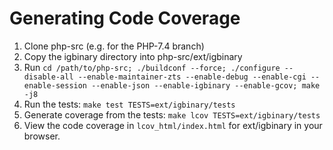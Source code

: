 Generating Code Coverage
========================

1. Clone php-src (e.g. for the PHP-7.4 branch)
2. Copy the igbinary directory into php-src/ext/igbinary
3. Run `cd /path/to/php-src; ./buildconf --force; ./configure --disable-all --enable-maintainer-zts --enable-debug --enable-cgi --enable-session --enable-json --enable-igbinary --enable-gcov; make -j8`
4. Run the tests: `make test TESTS=ext/igbinary/tests`
5. Generate coverage from the tests: `make lcov TESTS=ext/igbinary/tests`
6. View the code coverage in `lcov_html/index.html` for ext/igbinary in your browser.
